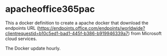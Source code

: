 # apacheoffice365pac
This a docker definition to create a apache docker that download the endpoints URL (https://endpoints.office.com/endpoints/worldwide?clientrequestid=b10c5ed1-bad1-445f-b386-b919946339a7) from Microsoft cloud services.

The Docker update hourly.
